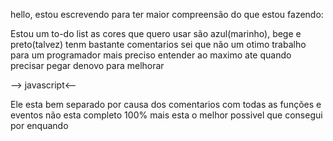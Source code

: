 hello, estou escrevendo para ter maior compreensão do que estou fazendo:
<br/>

Estou um to-do list as cores que quero usar são azul(marinho), bege e preto(talvez)
tenm bastante comentarios sei que não um otimo trabalho para um programador mais preciso entender ao maximo ate quando precisar pegar denovo para melhorar
 
--> javascript<--

Ele esta bem separado por causa dos comentarios com todas as funções e eventos não esta completo 100% mais esta o melhor possivel que consegui por enquando 


